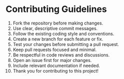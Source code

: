 # Contributing Guidelines

1. Fork the repository before making changes.
2. Use clear, descriptive commit messages.
3. Follow the existing coding style and conventions.
4. Create a new branch for each feature or fix.
5. Test your changes before submitting a pull request.
6. Keep pull requests focused and minimal.
7. Be respectful in code reviews and discussions.
8. Open an issue first for major changes.
9. Include relevant documentation if needed.
10. Thank you for contributing to this project!
